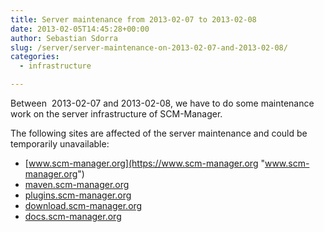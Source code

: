 ```yaml
---
title: Server maintenance from 2013-02-07 to 2013-02-08
date: 2013-02-05T14:45:28+00:00
author: Sebastian Sdorra
slug: /server/server-maintenance-on-2013-02-07-and-2013-02-08/
categories:
  - infrastructure

---
```

Between  2013-02-07 and 2013-02-08, we have to do some maintenance work on the server infrastructure of SCM-Manager.

The following sites are affected of the server maintenance and could be temporarily unavailable:

- [www.scm-manager.org](https://www.scm-manager.org "www.scm-manager.org")
- [maven.scm-manager.org](https://maven.scm-manager.org "maven.scm-manager.org")
- [plugins.scm-manager.org](https://plugins.scm-manager.org "plugins.scm-manager.org")
- [download.scm-manager.org](https://download.scm-manager.org "download.scm-manager.org")
- [docs.scm-manager.org](https://docs.scm-manager.org "docs.scm-manager.org")
